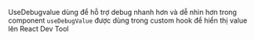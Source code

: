 UseDebugvalue dùng để hỗ trợ debug nhanh hơn và dễ nhìn hơn trong component
`useDebugValue` được dùng trong custom hook để hiển thị value lên React Dev Tool
